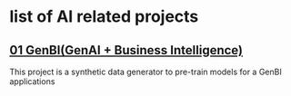 

# list of AI related projects

## [01 GenBI(GenAI + Business Intelligence)](/Users/mehul/Dev/Sovera/2024/Sandbox/sovera-lab/gen-bi/data-generator/README.md)

This project is a synthetic data generator to pre-train models for a GenBI applications 
